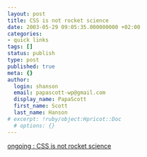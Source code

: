 ```yaml
---
layout: post
title: CSS is not rocket science
date: 2003-05-29 09:05:35.000000000 +02:00
categories:
- quick links
tags: []
status: publish
type: post
published: true
meta: {}
author:
  login: shanson
  email: papascott-wp@gmail.com
  display_name: PapaScott
  first_name: Scott
  last_name: Hanson
# excerpt: !ruby/object:Hpricot::Doc
  # options: {}
---
```

<p><a title="Is IE now stuck like Netscape was 5 years ago?" href="http://www.tbray.org/ongoing/When/200x/2003/05/28/CSS-IE">ongoing : CSS is not rocket science</a></p>
